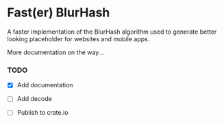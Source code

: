 # Fast(er) BlurHash

A faster implementation of the BlurHash algorithm used to generate better
looking placeholder for websites and mobile apps.

More documentation on the way...

### TODO

- [x] Add documentation
- [ ] Add decode
- [ ] Publish to crate.io

